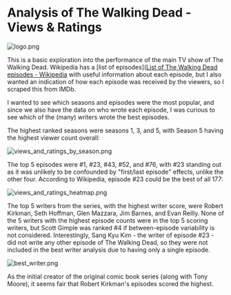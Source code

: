 # Analysis of The Walking Dead - Views & Ratings

![logo.png](C:\Users\L\Root\projects\walking-dead-ratings\img\logo.png)

This is a basic exploration into the performance of the main TV show of The Walking Dead. Wikipedia has a [list of episodes]([List of The Walking Dead episodes - Wikipedia](https://en.wikipedia.org/wiki/List_of_The_Walking_Dead_episodes) with useful information about each episode, but I also wanted an indication of how each episode was received by the viewers, so I scraped this from IMDb.

I wanted to see which seasons and episodes were the most popular, and since we also have the data on who wrote each episode, I was curious to see which of the (many) writers wrote the best episodes.

The highest ranked seasons were seasons 1, 3, and 5, with Season 5 having the highest viewer count overall:

![views_and_ratings_by_season.png](C:\Users\L\Root\projects\walking-dead-ratings\views_and_ratings_by_season.png)

The top 5 episodes were #1, #23, #43, #52, and #76, with #23 standing out as it was unlikely to be confounded by "first/last episode" effects, unlike the other four. According to Wikipedia, episode #23 could be the best of all 177:

![views_and_ratings_heatmap.png](C:\Users\L\Root\projects\walking-dead-ratings\views_and_ratings_heatmap.png)

The top 5 writers from the series, with the highest writer score, were Robert Kirkman, Seth Hoffman, Glen Mazzara, Jim Barnes, and Evan Reilly. None of the 5 writers with the highest episode counts were in the top 5 scoring writers, but Scott Gimple was ranked #4 if between-episode variability is not considered. Interestingly, Sang Kyu Kim - the writer of episode #23 - did not write any other episode of The Walking Dead, so they were not included in the best writer analysis due to having only a single episode.

![best_writer.png](C:\Users\L\Root\projects\walking-dead-ratings\best_writer.png)

As the initial creator of the original comic book series (along with Tony Moore), it seems fair that Robert Kirkman's episodes scored the highest.
